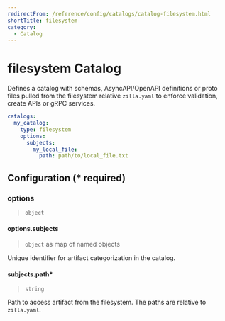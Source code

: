 ```yaml
---
redirectFrom: /reference/config/catalogs/catalog-filesystem.html
shortTitle: filesystem
category:
  - Catalog
---
```


# filesystem Catalog

Defines a catalog with schemas, AsyncAPI/OpenAPI definitions or proto files pulled from the filesystem relative `zilla.yaml` to enforce validation, create APIs or gRPC services.

```yaml {2}
catalogs:
  my_catalog:
    type: filesystem
    options:
      subjects:
        my_local_file:
          path: path/to/local_file.txt
```

## Configuration (\* required)

### options

> `object`

#### options.subjects

> `object` as map of named objects

Unique identifier for artifact categorization in the catalog.

#### subjects.path\*

> `string`

Path to access artifact from the filesystem. The paths are relative to `zilla.yaml`.
